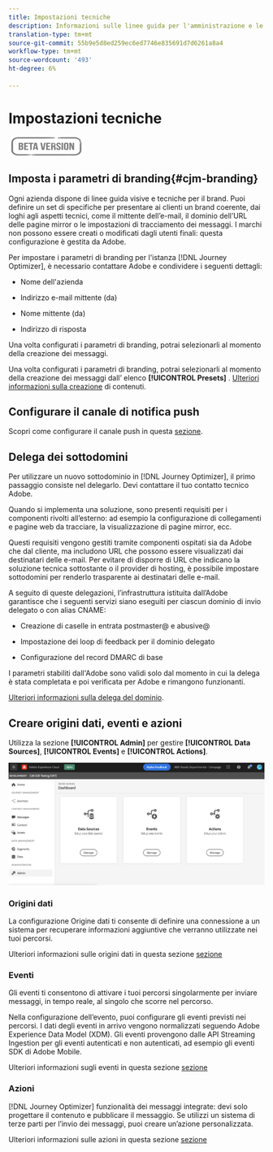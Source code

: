 ```yaml
---
title: Impostazioni tecniche
description: Informazioni sulle linee guida per l'amministrazione e le impostazioni
translation-type: tm+mt
source-git-commit: 55b9e5d8ed259ec6ed7746e835691d7d6261a8a4
workflow-type: tm+mt
source-wordcount: '493'
ht-degree: 6%

---
```


# Impostazioni tecniche

![](assets/do-not-localize/badge.png)

## Imposta i parametri di branding{#cjm-branding}

Ogni azienda dispone di linee guida visive e tecniche per il brand. Puoi definire un set di specifiche per presentare ai clienti un brand coerente, dai loghi agli aspetti tecnici, come il mittente dell’e-mail, il dominio dell’URL delle pagine mirror o le impostazioni di tracciamento dei messaggi.
I marchi non possono essere creati o modificati dagli utenti finali: questa configurazione è gestita da Adobe.

Per impostare i parametri di branding per l&#39;istanza [!DNL Journey Optimizer], è necessario contattare Adobe e condividere i seguenti dettagli:

* Nome dell&#39;azienda

* Indirizzo e-mail mittente (da)

* Nome mittente (da)

* Indirizzo di risposta

Una volta configurati i parametri di branding, potrai selezionarli al momento della creazione dei messaggi.

Una volta configurati i parametri di branding, potrai selezionarli al momento della creazione dei messaggi dall’ elenco **[!UICONTROL Presets]** . [Ulteriori informazioni sulla creazione](create-message.md) di contenuti.

## Configurare il canale di notifica push

Scopri come configurare il canale push in questa [sezione](configure-push.md).

## Delega dei sottodomini

Per utilizzare un nuovo sottodominio in [!DNL Journey Optimizer], il primo passaggio consiste nel delegarlo. Devi contattare il tuo contatto tecnico Adobe.

Quando si implementa una soluzione, sono presenti requisiti per i componenti rivolti all’esterno: ad esempio la configurazione di collegamenti e pagine web da tracciare, la visualizzazione di pagine mirror, ecc.

Questi requisiti vengono gestiti tramite componenti ospitati sia da Adobe che dal cliente, ma includono URL che possono essere visualizzati dai destinatari delle e-mail.  Per evitare di disporre di URL che indicano la soluzione tecnica sottostante o il provider di hosting, è possibile impostare sottodomini per renderlo trasparente ai destinatari delle e-mail.

A seguito di queste delegazioni, l’infrastruttura istituita dall’Adobe garantisce che i seguenti servizi siano eseguiti per ciascun dominio di invio delegato o con alias CNAME:

* Creazione di caselle in entrata postmaster@ e abusive@

* Impostazione dei loop di feedback per il dominio delegato

* Configurazione del record DMARC di base

I parametri stabiliti dall&#39;Adobe sono validi solo dal momento in cui la delega è stata completata e poi verificata per Adobe e rimangono funzionanti.

[Ulteriori informazioni sulla delega del dominio](https://helpx.adobe.com/it/campaign/kb/domain-name-delegation.html).


## Creare origini dati, eventi e azioni

Utilizza la sezione **[!UICONTROL Admin]** per gestire **[!UICONTROL Data Sources]**, **[!UICONTROL Events]** e **[!UICONTROL Actions]**.

![](assets/admin-menu.png)

### Origini dati 

La configurazione Origine dati ti consente di definire una connessione a un sistema per recuperare informazioni aggiuntive che verranno utilizzate nei tuoi percorsi.

Ulteriori informazioni sulle origini dati in questa sezione [sezione](../using/datasource/about-data-sources.md)

### Eventi

Gli eventi ti consentono di attivare i tuoi percorsi singolarmente per inviare messaggi, in tempo reale, al singolo che scorre nel percorso.

Nella configurazione dell’evento, puoi configurare gli eventi previsti nei percorsi. I dati degli eventi in arrivo vengono normalizzati seguendo Adobe Experience Data Model (XDM). Gli eventi provengono dalle API Streaming Ingestion per gli eventi autenticati e non autenticati, ad esempio gli eventi SDK di Adobe Mobile.

Ulteriori informazioni sugli eventi in questa sezione [sezione](../using/event/about-events.md)

### Azioni

[!DNL Journey Optimizer] funzionalità dei messaggi integrate: devi solo progettare il contenuto e pubblicare il messaggio. Se utilizzi un sistema di terze parti per l’invio dei messaggi, puoi creare un’azione personalizzata.

Ulteriori informazioni sulle azioni in questa sezione [sezione](../using/action/action.md)
